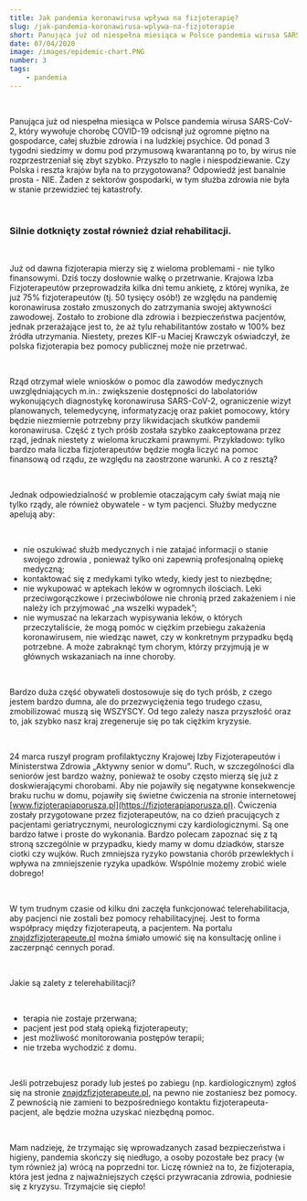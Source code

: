 ```yaml
---
title: Jak pandemia koronawirusa wpływa na fizjoterapię?
slug: /jak-pandemia-koronawirusa-wplywa-na-fizjoterapie
short: Panująca już od niespełna miesiąca w Polsce pandemia wirusa SARS-CoV-2, który wywołuje chorobę COVID-19 odcisnął już ogromne piętno na gospodarce, całej służbie zdrowia i na ludzkiej psychice.
date: 07/04/2020
image: /images/epidemic-chart.PNG
number: 3
tags:
    - pandemia
---
```


&nbsp;

Panująca już od niespełna miesiąca w Polsce pandemia wirusa SARS-CoV-2, który wywołuje chorobę COVID-19 odcisnął już ogromne piętno na gospodarce, całej służbie zdrowia 
i na ludzkiej psychice. Od ponad 3 tygodni siedzimy w domu pod przymusową kwarantanną po to, by wirus nie rozprzestrzeniał się zbyt szybko. Przyszło to nagle i niespodziewanie. 
Czy Polska i reszta krajów była na to przygotowana? Odpowiedź jest banalnie prosta - NIE. Żaden z sektorów gospodarki, w tym służba zdrowia nie była w stanie przewidzieć 
tej katastrofy. 

&nbsp;

### Silnie dotknięty został również dział rehabilitacji.

&nbsp;

Już od dawna fizjoterapia mierzy się z wieloma problemami - nie tylko finansowymi. Dziś toczy dosłownie walkę o przetrwanie. Krajowa Izba Fizjoterapeutów przeprowadziła kilka dni temu
ankietę, z której wynika, że już 75% fizjoterapeutów (tj. 50 tysięcy osób!) ze względu na pandemię koronawirusa zostało zmuszonych do zatrzymania swojej aktywności zawodowej. Zostało 
to zrobione dla zdrowia i bezpieczeństwa pacjentów, jednak przerażające jest to, że aż tylu rehabilitantów zostało w 100% bez źródła utrzymania. Niestety, prezes KIF-u Maciej Krawczyk 
oświadczył, że polska fizjoterapia bez pomocy publicznej może nie przetrwać. 

&nbsp;

Rząd otrzymał wiele wniosków o pomoc dla zawodów medycznych uwzględniających m.in.: zwiększenie dostępności do labolatoriów wykonujących diagnostykę koronawirusa SARS-CoV-2, 
ograniczenie wizyt planowanych, telemedycynę, informatyzację oraz pakiet pomocowy, który będzie niezmiernie potrzebny przy likwidacjach skutków pandemii koronawirusa. Część z tych próśb 
została szybko zaakceptowana przez rząd, jednak niestety z wieloma kruczkami prawnymi. Przykładowo: tylko bardzo mała liczba fizjoterapeutów będzie mogła liczyć na pomoc finansową od 
rządu, ze względu na zaostrzone warunki. A co z resztą?

&nbsp;

Jednak odpowiedzialność w problemie otaczającym cały świat mają nie tylko rządy, ale również obywatele - w tym pacjenci. Służby medyczne apelują aby:

&nbsp;

- nie oszukiwać służb medycznych i nie zatajać informacji o stanie swojego zdrowia , ponieważ tylko oni zapewnią profesjonalną opiekę medyczną;
- kontaktować się z medykami tylko wtedy, kiedy jest to niezbędne;
- nie wykupować w aptekach leków w ogromnych ilościach. Leki przeciwgorączkowe i przeciwbólowe nie chronią przed zakażeniem i nie należy ich przyjmować „na wszelki wypadek”;
- nie wymuszać na lekarzach wypisywania leków, o których przeczytaliście, że mogą pomóc w ciężkim przebiegu zakażenia koronawirusem, nie wiedząc nawet, czy w konkretnym 
przypadku będą potrzebne. A może zabraknąć tym chorym, którzy przyjmują je w głównych wskazaniach na inne choroby. 

&nbsp;

Bardzo duża część obywateli dostosowuje się do tych próśb, z czego jestem bardzo dumna, ale do przezwyciężenia tego trudego czasu, zmobilizować muszą się WSZYSCY. 
Od tego zależy nasza przyszłość oraz to, jak szybko nasz kraj zregeneruje się po tak ciężkim kryzysie. 

&nbsp;

24 marca ruszył program profilaktyczny Krajowej Izby Fizjoterapeutów i Ministerstwa Zdrowia „Aktywny senior w domu”. Ruch, w szczególności dla seniorów jest bardzo ważny, ponieważ
te osoby często mierzą się już z doskwierającymi chorobami. Aby nie pojawiły się negatywne konsekwencje braku ruchu w domu, pojawiły się świetne ćwiczenia na stronie internetowej
[www.fizjoterapiaporusza.pl](https://fizjoterapiaporusza.pl). Ćwiczenia zostały przygotowane przez fizjoterapeutów, na co dzień pracujących z pacjentami geriatrycznymi, neurologicznymi czy kardiologicznymi. Są one bardzo łatwe
i proste do wykonania. Bardzo polecam zapoznać się z tą stroną szczególnie w przypadku, kiedy mamy w domu dziadków, starsze ciotki czy wujków. Ruch zmniejsza ryzyko powstania chorób 
przewlekłych i wpływa na zmniejszenie ryzyka upadków. 
Wspólnie możemy zrobić wiele dobrego! 

&nbsp;

W tym trudnym czasie od kilku dni zaczęła funkcjonować telerehabilitacja, aby pacjenci nie zostali bez pomocy rehabilitacyjnej. Jest to forma współpracy między fizjoterapeutą, a pacjentem. 
Na portalu [znajdzfizjoterapeute.pl](https://znajdzfizjoterapeute.pl) można śmiało umowić się na konsultację online i zaczerpnąć cennych porad. 

&nbsp;

Jakie są zalety z telerehabilitacji?

&nbsp;

- terapia nie zostaje przerwana;
- pacjent jest pod stałą opieką fizjoterapeuty;
- jest możliwość monitorowania postępów terapii;
- nie trzeba wychodzić z domu.

&nbsp;

Jeśli potrzebujesz porady lub jesteś po zabiegu (np. kardiologicznym) zgłoś się na stronie [znajdzfizjoterapeute.pl](https://znajdzfizjoterapeute.pl), na pewno nie zostaniesz bez pomocy. Z pewnością nie zamieni to bezpośredniego 
kontaktu fizjoterapeuta-pacjent, ale będzie można uzyskać niezbędną pomoc. 

&nbsp;

Mam nadzieję, że trzymając się wprowadzanych zasad bezpieczeństwa i higieny, pandemia skończy się niedługo, a osoby pozostałe bez pracy (w tym również ja) wrócą na poprzedni tor.
Liczę również na to, że fizjoterapia, która jest jedna z najważniejszych części przywracania zdrowia, podniesie się z kryzysu.
Trzymajcie się ciepło! 